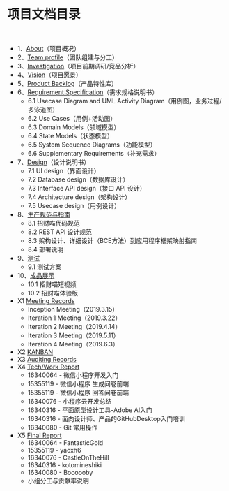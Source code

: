 # 项目文档目录

&nbsp;&nbsp;

+ 1、[About](<https://swsad.github.io/Dashboard/1-about>)（项目概况）
+ 2、[Team profile](https://swsad.github.io/Dashboard/2-team-profile)（团队组建与分工）
+ 3、[Investigation](https://swsad.github.io/Dashboard/documents/competitive_analysis/competitive_analysis)（项目前期调研/竞品分析）
+ 4、[Vision](https://swsad.github.io/Dashboard/documents/project_vision/projection_vision)（项目愿景）
+ 5、[Product Backlog](https://swsad.github.io/Dashboard/5-product-backlog)（产品特性库）
+ 6、[Requirement Specification](https://swsad.github.io/Dashboard/6-requirement-specification)（需求规格说明书）
  + 6.1 Usecase Diagram and UML Activity Diagram（用例图，业务过程/多泳道图）
  + 6.2 Use Cases（用例+活动图）
  + 6.3 Domain Models（领域模型）
  + 6.4 State Models（状态模型）
  + 6.5 System Sequence Diagrams（功能模型）
  + 6.6 Supplementary Requirements（补充需求）
+ 7、[Design](https://swsad.github.io/Dashboard/7-design)（设计说明书）
  + 7.1 UI design（界面设计）
  + 7.2 Database design（数据库设计）
  + 7.3 Interface API design（接口 API 设计） 
  + 7.4 Architecture design（架构设计）
  + 7.5 Usecase design（用例设计）
+ 8、[生产规范与指南](https://swsad.github.io/Dashboard/8-生产规范与指南)
  + 8.1 招财喵代码规范
  + 8.2 REST API 设计规范
  + 8.3 架构设计、详细设计（BCE方法）到应用程序框架映射指南
  + 8.4 部署说明
+ 9、[测试](https://swsad.github.io/Dashboard/9-测试)
  + 9.1 测试方案
+ 10、[成品展示](https://swsad.github.io/Dashboard/10-成品展示)
  + 10.1 招财喵短视频
  + 10.2 招财喵体验版
+ X1 [Meeting Records](https://swsad.github.io/Dashboard/x1-meeting-records)
  + Inception Meeting（2019.3.15）
  + Iteration 1 Meeting（2019.3.22）
  + Iteration 2 Meeting（2019.4.14）
  + Iteration 3 Meeting（2019.5.11）
  + Iteration 4 Meeting（2019.6.3）
+ X2 [KANBAN](https://swsad.github.io/Dashboard/x2-kanban)
+ X3 [Auditing Records](https://swsad.github.io/Dashboard/x3-auditing-records)
+ X4 [Tech/Work Report](https://swsad.github.io/Dashboard/x4-tech-work-report)
  + 16340064 - 微信小程序开发入门
  + 15355119 - 微信小程序 生成问卷前端
  + 15355119 - 微信小程序 回答问卷前端
  + 16340076 - 小程序云开发总结
  + 16340316 - 平面原型设计工具-Adobe AI入门
  + 16340316 - 面向设计师、产品的GitHubDesktop入门培训
  + 16340080 - Git 常用操作
+ X5 [Final Report](https://swsad.github.io/Dashboard/x5-final-report)
  + 16340064 - FantasticGold
  + 15355119 - yaoxh6
  + 16340076 - CastleOnTheHill
  + 16340316 - kotomineshiki
  + 16340080 - Boooooby
  + 小组分工与贡献率说明

